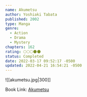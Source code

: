 ```yaml
---
name: Akumetsu
author: Yoshiaki Tabata
published: 2002
type: Manga
genre:
  - Action
  - Drama
  - Mystery
chapters: 162
rating: 🌕🌕🌕🌑🌑
status: Completed
date: 2022-03-17 09:52:17 -0500
updated: 2022-04-21 16:54:21 -0500
---
```


![[akumetsu.jpg|300]]

Book Link: [Akumetsu](https://myanimelist.net/manga/1101/Akumetsu)
